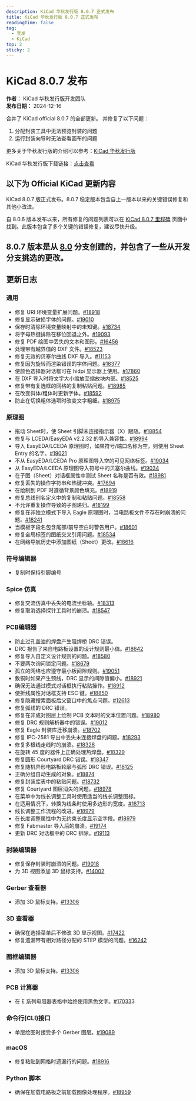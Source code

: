 ```yaml
---
description: KiCad 华秋发行版 8.0.7 正式发布
title: KiCad 华秋发行版 8.0.7 正式发布
readingTime: false
tag:
  - 宣发
  - KiCad
top: 2
sticky: 2 
---
```


# KiCad 8.0.7 发布

**作者：** KiCad 华秋发行版开发团队  
**发布日期：** 2024-12-16

合并了 KiCad official 8.0.7 的全部更新。
并修复了以下问题：
1. 分配封装工具中无法预览封装的问题
2. 运行封装向导时无法查看画布的问题

更多关于华秋发行版的介绍可以参考：[KiCad 华秋发行版](https://kicad.eda.cn/docs/posts/kicad-hq-instruction.html)

KiCad 华秋发行版下载链接：[点击查看](https://kicad.eda.cn/download)

以下为 Official KiCad 更新内容
---

KiCad 8.0.7 版正式发布。8.0.7 稳定版本包含自上一版本以来的关键错误修复和其他小改进。

自 8.0.6 版本发布以来，所有修复的问题列表可以在 [KiCad 8.0.7 里程碑](https://gitlab.com/groups/kicad/-/milestones/41) 页面中找到。此版本包含了多个关键的错误修复，建议尽快升级。

8.0.7 版本是从 [8.0](https://gitlab.com/kicad/code/kicad/-/commits/8.0/) 分支创建的，并包含了一些从开发分支挑选的更改。
---

## 更新日志

### 通用

- 修复 URI 环境变量扩展问题。[#18918](https://gitlab.com/kicad/code/kicad/-/issues/18918)
- 修复显示破损字体的问题。[#19010](https://gitlab.com/kicad/code/kicad/-/issues/19010)
- 保存时清除环境变量映射中的未知键。[#18734](https://gitlab.com/kicad/code/kicad/-/issues/18734)
- 将字母热键排除在移位回退之外。[#19093](https://gitlab.com/kicad/code/kicad/-/issues/19093)
- 修复 PDF 绘图中丢失的文本和图形。[#16456](https://gitlab.com/kicad/code/kicad/-/issues/16456)
- 处理带有越界值的 DXF 文件。[#18523](https://gitlab.com/kicad/code/kicad/-/issues/18523)
- 修复无效的贝塞尔曲线 DXF 导入。[#11153](https://gitlab.com/kicad/code/kicad/-/issues/11153)
- 修复因为旋转而渲染错误的字体问题。[#18377](https://gitlab.com/kicad/code/kicad/-/issues/18377)
- 使颜色选择器对话框可在 hidpi 显示器上使用。[#17860](https://gitlab.com/kicad/code/kicad/-/issues/17860)
- 在 DXF 导入时将文字大小缩放至缩放块内部。[#18525](https://gitlab.com/kicad/code/kicad/-/issues/18525)
- 修复带有复选框的网格的复制粘贴问题。[#18985](https://gitlab.com/kicad/code/kicad/-/issues/18985)
- 在改变斜体/粗体时更新字体。[#18592](https://gitlab.com/kicad/code/kicad/-/issues/18592)
- 防止在切换粗体选项时改变文字粗细。[#18975](https://gitlab.com/kicad/code/kicad/-/issues/18975)

### 原理图

- 拖动 Sheet时，使 Sheet 引脚未连接指示器（X）跟随。[#18854](https://gitlab.com/kicad/code/kicad/-/issues/18854)
- 修复与 LCEDA/EasyEDA v2.2.32 的导入兼容性。[#18994](https://gitlab.com/kicad/code/kicad/-/issues/18994)
- 导入 EasyEDA/LCEDA 原理图时，如果符号/端口名称为空，则使用 Sheet Entry 的名字。[#19021](https://gitlab.com/kicad/code/kicad/-/issues/19021)
- 不从 EasyEDA/LCEDA Pro 原理图导入空的可见网络标签。[#19034](https://gitlab.com/kicad/code/kicad/-/issues/19034)
- 从 EasyEDA/LCEDA 原理图导入符号中的贝塞尔曲线。[#19034](https://gitlab.com/kicad/code/kicad/-/issues/19034)
- 在子图（Sheet）对话框属性中测试 Sheet 名称是否有效。[#18981](https://gitlab.com/kicad/code/kicad/-/issues/18981)
- 修复丢失的操作字符串和热键冲突。[#17694](https://gitlab.com/kicad/code/kicad/-/issues/17694)
- 在绘制到 PDF 时遵循背景颜色填充。[#18919](https://gitlab.com/kicad/code/kicad/-/issues/18919)
- 修复总线别名定义中的复制和粘贴问题。[#18558](https://gitlab.com/kicad/code/kicad/-/issues/18558)
- 不允许重复操作导致的子图递归。[#18199](https://gitlab.com/kicad/code/kicad/-/issues/18199)
- 修复在非独立模式下导入 Eagle 原理图时，当电路板文件不存在时崩溃的问题。[#18241](https://gitlab.com/kicad/code/kicad/-/issues/18241)
- 当模板字段名包含尾部/前导空白时警告用户。[#18601](https://gitlab.com/kicad/code/kicad/-/issues/18601)
- 修复全局标签的图纸交叉引用问题。[#18534](https://gitlab.com/kicad/code/kicad/-/issues/18534)
- 在网络导航历史中添加图纸（Sheet）更改。[#18616](https://gitlab.com/kicad/code/kicad/-/issues/18616)

###  符号编辑器
- 复制时保持引脚编号

### Spice 仿真

- 修复交流仿真中丢失的电流坐标轴。[#18313](https://gitlab.com/kicad/code/kicad/-/issues/18313)
- 修复取消选择探针工具时的崩溃。[#18547](https://gitlab.com/kicad/code/kicad/-/issues/18547)

### PCB编辑器

- 防止过孔盖油的焊盘产生阻焊桥 DRC 错误。
- DRC 报告了来自电路板设置的设计规则最小值。[#18642](https://gitlab.com/kicad/code/kicad/-/issues/18642)
- 修复导入自定义设计规则的问题。[#18580](https://gitlab.com/kicad/code/kicad/-/issues/18580)
- 不要两次询问锁定问题。[#18679](https://gitlab.com/kicad/code/kicad/-/issues/18679)
- 孤立的网络也应遵守最小板间隙规则。[#19051](https://gitlab.com/kicad/code/kicad/-/issues/19051)
- 敷铜时如果产生颈线，DRC 显示的间隙值偏小。[#18921](https://gitlab.com/kicad/code/kicad/-/issues/18921)
- 确保无法通过模式对话框执行粘贴操作。[#18912](https://gitlab.com/kicad/code/kicad/-/issues/18912)
- 使折线属性对话框支持 ESC 键。[#18850](https://gitlab.com/kicad/code/kicad/-/issues/18850)
- 修复隐藏搜索面板后父窗口中的焦点问题。[#12613](https://gitlab.com/kicad/code/kicad/-/issues/12613)
- 修复弧线的 DRC 错误。
- 修复在非成对图层上绘制 PCB 文本时的文本位置问题。[#18980](https://gitlab.com/kicad/code/kicad/-/issues/18980)
- 修复 DRC 规则解析器中的错误。[#19012](https://gitlab.com/kicad/code/kicad/-/issues/19012)
- 修复 Eagle 封装库迁移崩溃。[#18702](https://gitlab.com/kicad/code/kicad/-/issues/18702)
- 修复 IPC-2581 导出中丢失未连接焊盘的问题。[#18293](https://gitlab.com/kicad/code/kicad/-/issues/18293)
- 修复多根线走线时的崩溃。[#18328](https://gitlab.com/kicad/code/kicad/-/issues/18328)
- 在旋转 45 度的器件上正确处理热焊盘。[#18329](https://gitlab.com/kicad/code/kicad/-/issues/18329)
- 修复圆形 Courtyard DRC 错误。[#18347](https://gitlab.com/kicad/code/kicad/-/issues/18347)
- 修复随机异形电路板轮廓与弧形 DRC 错误。[#18125](https://gitlab.com/kicad/code/kicad/-/issues/18125)
- 正确分组自动生成的对象。[#18874](https://gitlab.com/kicad/code/kicad/-/issues/18874)
- 修复封装库表中的粘贴问题。[#18732](https://gitlab.com/kicad/code/kicad/-/issues/18732)
- 修复 Courtyard 图层消失的问题。[#18978](https://gitlab.com/kicad/code/kicad/-/issues/18978)
- 在菜单中为线长调整工具时使用适当的线长调整图标。
- 在适用情况下，转换为线条时使用多边形的宽度。[#18713](https://gitlab.com/kicad/code/kicad/-/issues/18713)
- 线长调整工作流程的改进。[#18979](https://gitlab.com/kicad/code/kicad/-/issues/18979)
- 在长度调整属性中为无约束长度显示空字段。[#18979](https://gitlab.com/kicad/code/kicad/-/issues/18979)
- 修复 Fabmaster 导入后的崩溃。[#19174](https://gitlab.com/kicad/code/kicad/-/issues/19174)
- 更新 DRC 对话框中的 DRC 排除。[#19113](https://gitlab.com/kicad/code/kicad/-/issues/19113)

### 封装编辑器
- 修复保存封装时崩溃的问题。[#19018](https://gitlab.com/kicad/code/kicad/-/issues/19018)
- 为 3D 视图添加 3D 鼠标支持。[#14002](https://gitlab.com/kicad/code/kicad/-/issues/14002)

### Gerber 查看器

- 添加 3D 鼠标支持。[#13306](https://gitlab.com/kicad/code/kicad/-/issues/13306)

### 3D 查看器

- 确保在选择菜单后不修改 3D 显示视图。[#17422](https://gitlab.com/kicad/code/kicad/-/issues/17422)
- 修复遗漏带有相对路径分配的 STEP 模型的问题。[#16242](https://gitlab.com/kicad/code/kicad/-/issues/16242)

### 图框编辑器

- 添加 3D 鼠标支持。[#13306](https://gitlab.com/kicad/code/kicad/-/issues/13306)

### PCB 计算器

- 在 E 系列电阻器表格中始终使用黑色文字。[#17033](https://gitlab.com/kicad/code/kicad/-/issues/17033)3

### 命令行(CLI)接口
- 单层绘图时接受多个 Gerber 图层。[#19089](https://gitlab.com/kicad/code/kicad/-/issues/19089)

### macOS

- 修复粘贴到网格时遗漏行的问题。[#18916](https://gitlab.com/kicad/code/kicad/-/issues/18916)

### Python 脚本

- 确保在加载电路板之前加载图像处理程序。[#18959](https://gitlab.com/kicad/code/kicad/-/issues/18959)



